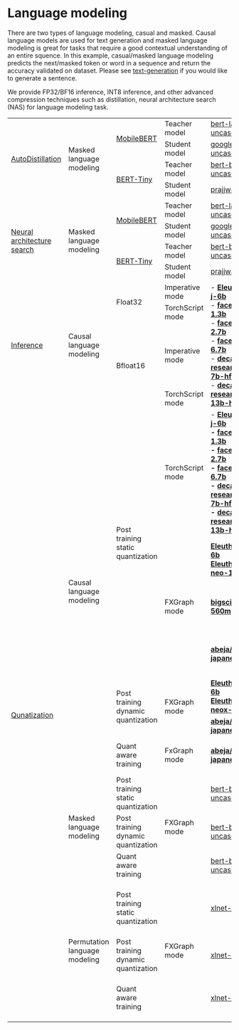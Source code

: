 # Language modeling
There are two types of language modeling, casual and masked. Causal language models are used for text generation and masked language modeling is great for tasks that require a good contextual understanding of an entire squence. In this example, casual/masked language modeling predicts the next/masked token or word in a sequence and return the accuracy validated on dataset. Please see [text-generation](https://github.com/intel/intel-extension-for-transformers/tree/main/examples/huggingface/pytorch/text-generation) if you would like to generate a sentence.

We provide FP32/BF16 inference, INT8 inference, and other advanced compression techniques such as distillation, neural architecture search (NAS) for language modeling task.


<table>
<tbody>
  <tr>
    <td rowspan="4"><a href="https://github.com/intel/intel-extension-for-transformers/tree/main/examples/huggingface/pytorch/language-modeling/distillation" target="_blank" rel="noopener noreferrer">AutoDistillation</a></td>
    <td rowspan="4">Masked language modeling</td>
    <td rowspan="2"><a href="https://github.com/intel/intel-extension-for-transformers/tree/main/examples/huggingface/pytorch/language-modeling/distillation#11-mobilebert" target="_blank" rel="noopener noreferrer">MobileBERT</a></td>
    <td>Teacher model</td>
    <td><a href="https://huggingface.co/bert-large-uncased" target="_blank" rel="noopener noreferrer">bert-large-uncased</a></td>
    <td rowspan="4">train dataset:<br>- English Wikipeadia<br>- BookCorpus</td>
  </tr>
  <tr>
    <td>Student model</td>
    <td><a href="https://huggingface.co/google/mobilebert-uncased" target="_blank" rel="noopener noreferrer">google/mobilebert-uncased</a></td>
  </tr>
  <tr>
    <td rowspan="2"><a href="https://github.com/intel/intel-extension-for-transformers/tree/main/examples/huggingface/pytorch/language-modeling/distillation#12-bert-tiny" target="_blank" rel="noopener noreferrer">BERT-Tiny</a></td>
    <td>Teacher model</td>
    <td><a href="https://huggingface.co/bert-base-uncased" target="_blank" rel="noopener noreferrer">bert-base-uncased</a></td>
  </tr>
  <tr>
    <td>Student model</td>
    <td><a href="https://huggingface.co/bert-base-uncased" target="_blank" rel="noopener noreferrer">prajjwal1/bert-tiny</a></td>
  </tr>
  <tr>
    <td rowspan="4"><a href="https://github.com/intel/intel-extension-for-transformers/tree/main/examples/huggingface/pytorch/language-modeling/nas" target="_blank" rel="noopener noreferrer">Neural architecture search</a></td>
    <td rowspan="4">Masked language modeling</td>
    <td rowspan="2"><a href="https://github.com/intel/intel-extension-for-transformers/tree/main/examples/huggingface/pytorch/language-modeling/nas#11-mobilebert" target="_blank" rel="noopener noreferrer">MobileBERT</a></td>
    <td>Teacher model</td>
    <td><a href="https://huggingface.co/bert-large-uncased" target="_blank" rel="noopener noreferrer">bert-large-uncased</a></td>
    <td rowspan="4">train dataset:<br>- English Wikipeadia<br>- BookCorpus</td>
  </tr>
  <tr>
    <td>Student model</td>
    <td><a href="https://huggingface.co/google/mobilebert-uncased" target="_blank" rel="noopener noreferrer">google/mobilebert-uncased</a></td>
  </tr>
  <tr>
    <td rowspan="2"><a href="https://github.com/intel/intel-extension-for-transformers/tree/main/examples/huggingface/pytorch/language-modeling/nas#12-berttiny" target="_blank" rel="noopener noreferrer">BERT-Tiny</a></td>
    <td>Teacher model</td>
    <td><a href="https://huggingface.co/bert-base-uncased" target="_blank" rel="noopener noreferrer">bert-base-uncased</a></td>
  </tr>
  <tr>
    <td>Student model</td>
    <td><a href="https://huggingface.co/prajjwal1/bert-tiny" target="_blank" rel="noopener noreferrer">prajjwal1/bert-tiny</a></td>
  </tr>
  <tr>
    <td rowspan="4"><a href="https://github.com/intel/intel-extension-for-transformers/tree/main/examples/huggingface/pytorch/language-modeling/inference" target="_blank" rel="noopener noreferrer">Inference</a></td>
    <td rowspan="4">Causal language modeling</td>
    <td rowspan="2">Float32</td>
    <td>Imperative mode</td>
    <td rowspan="4">- <a href="https://huggingface.co/EleutherAI/gpt-j-6b" target="_blank" rel="noopener noreferrer"><b>EleutherAI/gpt-j-6b</b></a><br>- <a href="https://huggingface.co/facebook/opt-1.3b" target="_blank" rel="noopener noreferrer"><b>facebook/opt-1.3b</b></a><br>- <a href="https://huggingface.co/facebook/opt-2.7b" target="_blank" rel="noopener noreferrer"><b>facebook/opt-2.7b</b></a><br>- <a href="https://huggingface.co/facebook/opt-6.7b" target="_blank" rel="noopener noreferrer"><b>facebook/opt-6.7b</b></a><br>- <a href="https://huggingface.co/decapoda-research/llama-7b-hf" target="_blank" rel="noopener noreferrer"><b>decapoda-research/llama-7b-hf</b></a><br>- <a href="https://huggingface.co/decapoda-research/llama-13b-hf" target="_blank" rel="noopener noreferrer"><b>decapoda-research/llama-13b-hf</b></a></td>
    <td rowspan="4">validation dataset<br>- lambada_openai<br>- lambada_standard<br>- piqa<br>- winogrande<br>- copa<br>- hellaswag<br>- openbookqa</td>
  </tr>
  <tr>
    <td>TorchScript mode</td>
  </tr>
  <tr>
    <td rowspan="2">Bfloat16</td>
    <td>Imperative mode</td>
  </tr>
  <tr>
    <td>TorchScript mode</td>
  </tr>
  <tr>
    <td rowspan="13"><a href="https://github.com/intel/intel-extension-for-transformers/tree/main/examples/huggingface/pytorch/language-modeling/quantization" target="_blank" rel="noopener noreferrer">Qunatization</a></td>
    <td rowspan="7">Causal language modeling</td>
    <td rowspan="4">Post training static quantization</td>
    <td>TorchScript mode</td>
    <td>- <a href="https://huggingface.co/EleutherAI/gpt-j-6b" target="_blank" rel="noopener noreferrer"><b>EleutherAI/gpt-j-6b<b/></a><br>- <a href="https://huggingface.co/facebook/opt-1.3b" target="_blank" rel="noopener noreferrer"><b>facebook/opt-1.3b</b></a><br>- <a href="https://huggingface.co/facebook/opt-2.7b" target="_blank" rel="noopener noreferrer"><b>facebook/opt-2.7b</b></a><br>- <a href="https://huggingface.co/facebook/opt-6.7b" target="_blank" rel="noopener noreferrer"><b>facebook/opt-6.7b</b></a><br>- <a href="https://huggingface.co/decapoda-research/llama-7b-hf" target="_blank" rel="noopener noreferrer"><b>decapoda-research/llama-7b-hf</b></a><br>- <a href="https://huggingface.co/decapoda-research/llama-13b-hf" target="_blank" rel="noopener noreferrer">decapoda-research/llama-13b-hf</a></td>
    <td>calibration dataset<br>- NeelNanda/pile-10k<br>validation dataset<br>- lambada_openai<br>- lambada_standard<br>- piqa<br>- hellaswag<br>- winogrande</td>
  </tr>
  <tr>
    <td rowspan="3">FXGraph mode</td>
    <td><a href="https://huggingface.co/EleutherAI/gpt-j-6b" target="_blank" rel="noopener noreferrer"><b>EleutherAI/gpt-j-6b</b></a><br><a href="https://huggingface.co/EleutherAI/gpt-neo-125m" target="_blank" rel="noopener noreferrer"><b>EleutherAI/gpt-neo-125m</b></a></td>
    <td>calibration dataset<br>- wikitext<br>validation dataset<br>- wikitext</td>
  </tr>
  <tr>
    <td><a href="https://huggingface.co/bigscience/bloom-560m" target="_blank" rel="noopener noreferrer"><b>bigscience/bloom-560m</b></a></td>
    <td>calibration dataset<br>- lambada<br>validation dataset<br>- lambada</td>
  </tr>
  <tr>
    <td><a href="https://huggingface.co/abeja/gpt-neox-japanese-2.7b" target="_blank" rel="noopener noreferrer"><b>abeja/gpt-neox-japanese-2.7b</b></a></td>
    <td>calibration dataset<br>- oscar<br>validation dataset<br>- oscar</td>
  </tr>
  <tr>
    <td rowspan="2">Post training dynamic quantization</td>
    <td rowspan="2">FXGraph mode</td>
    <td><a href="https://huggingface.co/EleutherAI/gpt-j-6b" target="_blank" rel="noopener noreferrer"><b>EleutherAI/gpt-j-6b</b></a><br><a href="https://huggingface.co/EleutherAI/gpt-neox-125m" target="_blank" rel="noopener noreferrer"><b>EleutherAI/gpt-neox-125m</b></a></td>
    <td>validation dataset<br>- wikitext</td>
  </tr>
  <tr>
    <td><a href="https://huggingface.co/abeja/gpt-neox-japanese-2.7b" target="_blank" rel="noopener noreferrer"><b>abeja/gpt-neox-japanese-2.7b</b></a></td>
    <td>validation dataset<br>- oscar</td>
  </tr>
  <tr>
    <td>Quant aware training</td>
    <td>FxGraph mode</td>
    <td><a href="https://huggingface.co/abeja/gpt-neox-japanese-2.7b" target="_blank" rel="noopener noreferrer"><b>abeja/gpt-neox-japanese-2.7b</b></a></td>
    <td>train dataset<br>- wikitext<br>validation dataset<br>- wikitext</td>
  </tr>
  <tr>
    <td rowspan="3">Masked language modeling</td>
    <td>Post training static quantization</td>
    <td rowspan="3">FXGraph mode</td>
    <td><a href="https://huggingface.co/bert-base-uncased" target="_blank" rel="noopener noreferrer">bert-base-uncased</a></td>
    <td>validation dataset<br>- wikitext</td>
  </tr>
  <tr>
    <td>Post training dynamic quantization</td>
    <td><a href="https://huggingface.co/bert-base-uncased" target="_blank" rel="noopener noreferrer">bert-base-uncased</a></td>
    <td>validation dataset<br>- wikitext</td>
  </tr>
  <tr>
    <td>Quant aware training</td>
    <td><a href="https://huggingface.co/bert-base-uncased" target="_blank" rel="noopener noreferrer">bert-base-uncased</a></td>
    <td>validation dataset<br>- wikitext</td>
  </tr>
  <tr>
    <td rowspan="3">Permutation language modeling</td>
    <td>Post training static quantization</td>
    <td rowspan="3">FXGraph mode</td>
    <td><a href="https://huggingface.co/xlnet-base-cased" target="_blank" rel="noopener noreferrer">xlnet-base-cased</a></td>
    <td>calibration dataset<br>- wikitext<br>validatuion dataset<br>- wikitext</td>
  </tr>
  <tr>
    <td>Post training dynamic quantization</td>
    <td><a href="https://huggingface.co/xlnet-base-cased" target="_blank" rel="noopener noreferrer">xlnet-base-cased</a></td>
    <td>validation dataset<br>- wikitext</td>
  </tr>
  <tr>
    <td>Quant aware training</td>
    <td><a href="https://huggingface.co/xlnet-base-cased" target="_blank" rel="noopener noreferrer">xlnet-base-cased</a></td>
    <td>train dataset<br>- wikitext<br>validatuion dataset<br>- wikitext</td>
  </tr>
</tbody>
</table>

